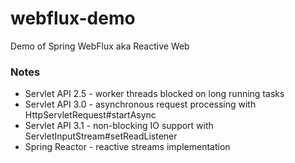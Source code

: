 # webflux-demo
Demo of Spring WebFlux aka Reactive Web

### Notes
* Servlet API 2.5 - worker threads blocked on long running tasks 
* Servlet API 3.0 - asynchronous request processing with HttpServletRequest#startAsync
* Servlet API 3.1 - non-blocking IO support with ServletInputStream#setReadListener
* Spring Reactor - reactive streams implementation